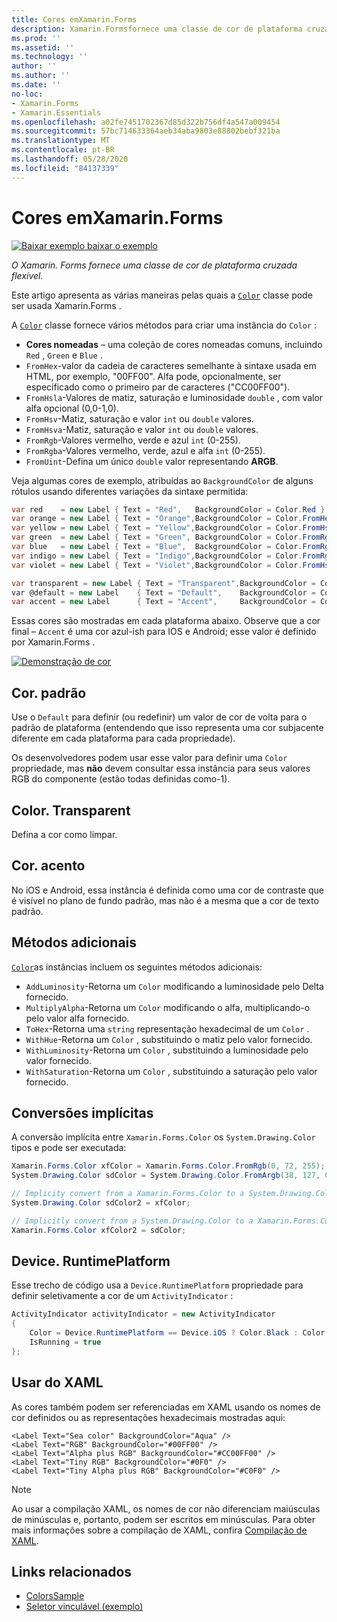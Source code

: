 ```yaml
---
title: Cores emXamarin.Forms
description: Xamarin.Formsfornece uma classe de cor de plataforma cruzada flexível. Este artigo explica a funcionalidade fornecida pela classe Color e como usá-la.
ms.prod: ''
ms.assetid: ''
ms.technology: ''
author: ''
ms.author: ''
ms.date: ''
no-loc:
- Xamarin.Forms
- Xamarin.Essentials
ms.openlocfilehash: a02fe7451702367d85d322b756df4a547a009454
ms.sourcegitcommit: 57bc714633364aeb34aba9803e88802bebf321ba
ms.translationtype: MT
ms.contentlocale: pt-BR
ms.lasthandoff: 05/28/2020
ms.locfileid: "84137339"
---
```

# <a name="colors-in-xamarinforms"></a>Cores emXamarin.Forms

[![Baixar exemplo ](~/media/shared/download.png) baixar o exemplo](https://docs.microsoft.com/samples/xamarin/xamarin-forms-samples/workingwithcolors)

_O Xamarin. Forms fornece uma classe de cor de plataforma cruzada flexível._

Este artigo apresenta as várias maneiras pelas quais a [`Color`](xref:Xamarin.Forms.Color) classe pode ser usada Xamarin.Forms .

A [`Color`](xref:Xamarin.Forms.Color) classe fornece vários métodos para criar uma instância do `Color` :

- **Cores nomeadas** – uma coleção de cores nomeadas comuns, incluindo `Red` , `Green` e `Blue` .
- `FromHex`-valor da cadeia de caracteres semelhante à sintaxe usada em HTML, por exemplo, "00FF00". Alfa pode, opcionalmente, ser especificado como o primeiro par de caracteres ("CC00FF00").
- `FromHsla`-Valores de matiz, saturação e luminosidade `double` , com valor alfa opcional (0,0-1,0).
- `FromHsv`-Matiz, saturação e valor `int` ou `double` valores.
- `FromHsva`-Matiz, saturação e valor `int` ou `double` valores.
- `FromRgb`-Valores vermelho, verde e azul `int` (0-255).
- `FromRgba`-Valores vermelho, verde, azul e alfa `int` (0-255).
- `FromUint`-Defina um único `double` valor representando **ARGB**.

Veja algumas cores de exemplo, atribuídas ao `BackgroundColor` de alguns rótulos usando diferentes variações da sintaxe permitida:

```csharp
var red    = new Label { Text = "Red",   BackgroundColor = Color.Red };
var orange = new Label { Text = "Orange",BackgroundColor = Color.FromHex("FF6A00") };
var yellow = new Label { Text = "Yellow",BackgroundColor = Color.FromHsla(0.167, 1.0, 0.5, 1.0) };
var green  = new Label { Text = "Green", BackgroundColor = Color.FromRgb (38, 127, 0) };
var blue   = new Label { Text = "Blue",  BackgroundColor = Color.FromRgba(0, 38, 255, 255) };
var indigo = new Label { Text = "Indigo",BackgroundColor = Color.FromRgb (0, 72, 255) };
var violet = new Label { Text = "Violet",BackgroundColor = Color.FromHsla(0.82, 1, 0.25, 1) };

var transparent = new Label { Text = "Transparent",BackgroundColor = Color.Transparent };
var @default = new Label    { Text = "Default",    BackgroundColor = Color.Default };
var accent = new Label      { Text = "Accent",     BackgroundColor = Color.Accent };
```

Essas cores são mostradas em cada plataforma abaixo. Observe que a cor final – `Accent` é uma cor azul-ish para IOS e Android; esse valor é definido por Xamarin.Forms .

 [![Demonstração de cor](colors-images/colors-sml.png "Demonstração de cor")](colors-images/colors.png#lightbox "Demonstração de cor")

## <a name="colordefault"></a>Cor. padrão

Use o `Default` para definir (ou redefinir) um valor de cor de volta para o padrão de plataforma (entendendo que isso representa uma cor subjacente diferente em cada plataforma para cada propriedade).

Os desenvolvedores podem usar esse valor para definir uma `Color` propriedade, mas **não** devem consultar essa instância para seus valores RGB do componente (estão todas definidas como-1).

## <a name="colortransparent"></a>Color. Transparent

Defina a cor como limpar.

## <a name="coloraccent"></a>Cor. acento

No iOS e Android, essa instância é definida como uma cor de contraste que é visível no plano de fundo padrão, mas não é a mesma que a cor de texto padrão.

## <a name="additional-methods"></a>Métodos adicionais

[`Color`](xref:Xamarin.Forms.Color)as instâncias incluem os seguintes métodos adicionais:

- `AddLuminosity`-Retorna um `Color` modificando a luminosidade pelo Delta fornecido.
- `MultiplyAlpha`-Retorna um `Color` modificando o alfa, multiplicando-o pelo valor alfa fornecido.
- `ToHex`-Retorna uma `string` representação hexadecimal de um `Color` .
- `WithHue`-Retorna um `Color` , substituindo o matiz pelo valor fornecido.
- `WithLuminosity`-Retorna um `Color` , substituindo a luminosidade pelo valor fornecido.
- `WithSaturation`-Retorna um `Color` , substituindo a saturação pelo valor fornecido.

## <a name="implicit-conversions"></a>Conversões implícitas

A conversão implícita entre `Xamarin.Forms.Color` os `System.Drawing.Color` tipos e pode ser executada:

```csharp
Xamarin.Forms.Color xfColor = Xamarin.Forms.Color.FromRgb(0, 72, 255);
System.Drawing.Color sdColor = System.Drawing.Color.FromArgb(38, 127, 0);

// Implicity convert from a Xamarin.Forms.Color to a System.Drawing.Color
System.Drawing.Color sdColor2 = xfColor;

// Implicitly convert from a System.Drawing.Color to a Xamarin.Forms.Color
Xamarin.Forms.Color xfColor2 = sdColor;
```

## <a name="deviceruntimeplatform"></a>Device. RuntimePlatform

Esse trecho de código usa a `Device.RuntimePlatform` propriedade para definir seletivamente a cor de um `ActivityIndicator` :

```csharp
ActivityIndicator activityIndicator = new ActivityIndicator
{
    Color = Device.RuntimePlatform == Device.iOS ? Color.Black : Color.Default,
    IsRunning = true
};
```

## <a name="use-from-xaml"></a>Usar do XAML

As cores também podem ser referenciadas em XAML usando os nomes de cor definidos ou as representações hexadecimais mostradas aqui:

```xaml
<Label Text="Sea color" BackgroundColor="Aqua" />
<Label Text="RGB" BackgroundColor="#00FF00" />
<Label Text="Alpha plus RGB" BackgroundColor="#CC00FF00" />
<Label Text="Tiny RGB" BackgroundColor="#0F0" />
<Label Text="Tiny Alpha plus RGB" BackgroundColor="#C0F0" />
```

> [!NOTE]
> Ao usar a compilação XAML, os nomes de cor não diferenciam maiúsculas de minúsculas e, portanto, podem ser escritos em minúsculas. Para obter mais informações sobre a compilação de XAML, confira [Compilação de XAML](~/xamarin-forms/xaml/xamlc.md).

## <a name="related-links"></a>Links relacionados

- [ColorsSample](https://docs.microsoft.com/samples/xamarin/xamarin-forms-samples/workingwithcolors)
- [Seletor vinculável (exemplo)](https://docs.microsoft.com/samples/xamarin/xamarin-forms-samples/userinterface-bindablepicker)
